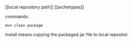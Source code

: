 [[local repository path]]
[[archetypes]]

commands:
```cli
mvn clean package
```

install means copying the packaged jar file to local repositor